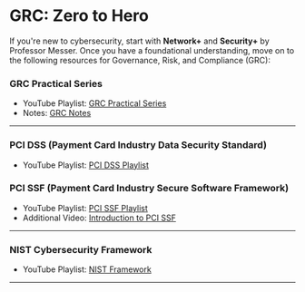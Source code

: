 # GRC: Zero to Hero  

If you're new to cybersecurity, start with **Network+** and **Security+** by Professor Messer. Once you have a foundational understanding, move on to the following resources for Governance, Risk, and Compliance (GRC):  


### **GRC Practical Series**  
- YouTube Playlist: [GRC Practical Series](https://youtube.com/playlist?list=PL0hT6hgexlYztA41j1bceTfVagP9mtq28&si=HRyfnSYbrxkoghnY)  
- Notes: [GRC Notes](https://wobbly-quit-c07.notion.site/GRC-127356bf812d80efbd8bea998f39abce)  

---

### **PCI DSS (Payment Card Industry Data Security Standard)**  
- YouTube Playlist: [PCI DSS Playlist](https://youtube.com/playlist?list=PLboNZ8lgLkUhuKkZhBBkP53Wp9R2RXl_g&si=jGdG8soWG4XmqBnE)  

### **PCI SSF (Payment Card Industry Secure Software Framework)**  
- YouTube Playlist: [PCI SSF Playlist](https://youtube.com/playlist?list=PL0m_LWNZsP-9GkSU48FfnKOHWNu34xHsM&si=oQSPeNfWJmOizA-D)  
- Additional Video: [Introduction to PCI SSF](https://youtu.be/E_jG0BdDOSQ?si=Yx07_vO4iF2Y1ovS)  

---

### **NIST Cybersecurity Framework**  
- YouTube Playlist: [NIST Framework](https://youtube.com/playlist?list=PL0hT6hgexlYy0vBwMv0eteiyAxB48RQzy&si=dZPsPGy7icpwQfXz)  

---
